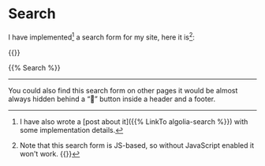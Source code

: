 # Search

I have implemented[^post] a search form for my site, here it is[^js-only]:

{{<Sidenotes span="4">}}
  [^post]: I have also wrote a [post about it]({{% LinkTo algolia-search %}}) with some implementation details.

  [^js-only]: Note that this search form is JS-based, so without JavaScript enabled it won't work.
{{</Sidenotes>}}

{{% Search %}}

* * *

You could also find this search form on other pages it would be almost always hidden behind a “🔎” button inside a header and a footer.
